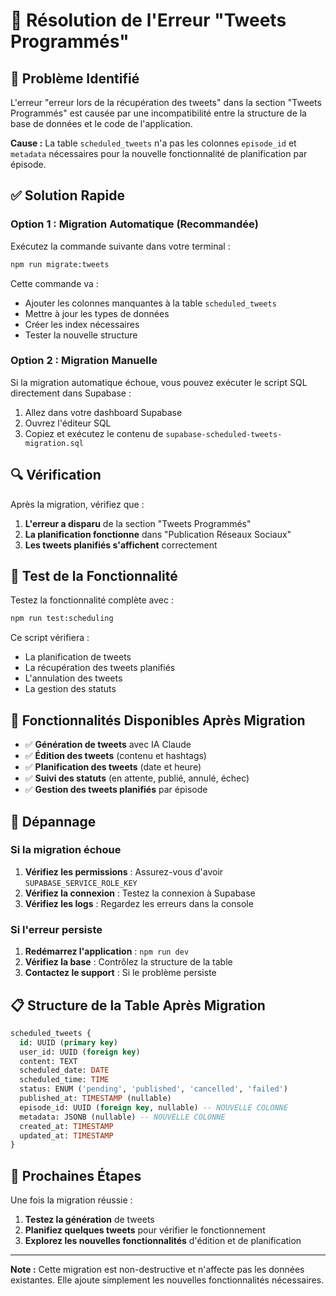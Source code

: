 # 🔧 Résolution de l'Erreur "Tweets Programmés"

## 🚨 Problème Identifié

L'erreur "erreur lors de la récupération des tweets" dans la section "Tweets Programmés" est causée par une incompatibilité entre la structure de la base de données et le code de l'application.

**Cause :** La table `scheduled_tweets` n'a pas les colonnes `episode_id` et `metadata` nécessaires pour la nouvelle fonctionnalité de planification par épisode.

## ✅ Solution Rapide

### Option 1 : Migration Automatique (Recommandée)

Exécutez la commande suivante dans votre terminal :

```bash
npm run migrate:tweets
```

Cette commande va :
- Ajouter les colonnes manquantes à la table `scheduled_tweets`
- Mettre à jour les types de données
- Créer les index nécessaires
- Tester la nouvelle structure

### Option 2 : Migration Manuelle

Si la migration automatique échoue, vous pouvez exécuter le script SQL directement dans Supabase :

1. Allez dans votre dashboard Supabase
2. Ouvrez l'éditeur SQL
3. Copiez et exécutez le contenu de `supabase-scheduled-tweets-migration.sql`

## 🔍 Vérification

Après la migration, vérifiez que :

1. **L'erreur a disparu** de la section "Tweets Programmés"
2. **La planification fonctionne** dans "Publication Réseaux Sociaux"
3. **Les tweets planifiés s'affichent** correctement

## 🧪 Test de la Fonctionnalité

Testez la fonctionnalité complète avec :

```bash
npm run test:scheduling
```

Ce script vérifiera :
- La planification de tweets
- La récupération des tweets planifiés
- L'annulation des tweets
- La gestion des statuts

## 🚀 Fonctionnalités Disponibles Après Migration

- ✅ **Génération de tweets** avec IA Claude
- ✅ **Édition des tweets** (contenu et hashtags)
- ✅ **Planification des tweets** (date et heure)
- ✅ **Suivi des statuts** (en attente, publié, annulé, échec)
- ✅ **Gestion des tweets planifiés** par épisode

## 🔧 Dépannage

### Si la migration échoue

1. **Vérifiez les permissions** : Assurez-vous d'avoir `SUPABASE_SERVICE_ROLE_KEY`
2. **Vérifiez la connexion** : Testez la connexion à Supabase
3. **Vérifiez les logs** : Regardez les erreurs dans la console

### Si l'erreur persiste

1. **Redémarrez l'application** : `npm run dev`
2. **Vérifiez la base** : Contrôlez la structure de la table
3. **Contactez le support** : Si le problème persiste

## 📋 Structure de la Table Après Migration

```sql
scheduled_tweets {
  id: UUID (primary key)
  user_id: UUID (foreign key)
  content: TEXT
  scheduled_date: DATE
  scheduled_time: TIME
  status: ENUM ('pending', 'published', 'cancelled', 'failed')
  published_at: TIMESTAMP (nullable)
  episode_id: UUID (foreign key, nullable) -- NOUVELLE COLONNE
  metadata: JSONB (nullable) -- NOUVELLE COLONNE
  created_at: TIMESTAMP
  updated_at: TIMESTAMP
}
```

## 🎯 Prochaines Étapes

Une fois la migration réussie :

1. **Testez la génération** de tweets
2. **Planifiez quelques tweets** pour vérifier le fonctionnement
3. **Explorez les nouvelles fonctionnalités** d'édition et de planification

---

**Note :** Cette migration est non-destructive et n'affecte pas les données existantes. Elle ajoute simplement les nouvelles fonctionnalités nécessaires.
